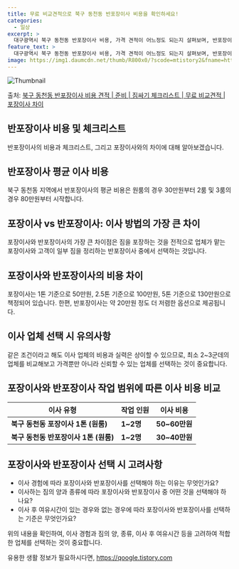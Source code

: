 ```yaml
---
title: 무료 비교견적으로 북구 동천동 반포장이사 비용을 확인하세요!
categories:
  - 일상
excerpt: >
  대구광역시 북구 동천동 반포장이사 비용, 가격 견적이 어느정도 되는지 살펴보며, 반포장이사를 준비함에 있어 짐싸기 준비 체크리스트가 무엇인지 보겠습니다. 마지막으로 포장이사와 차이점을 통해 무료 비교견적으로 어떤 것이 더 합리적인 선택인지 공유 드립니다.북구 동천동 포장이사 견적 샘플 보기 👈 클릭북구 동천동 포장이사 가격 살펴보기 👈 클릭북구 동천동 반포장이사 평균 이사 비용평수북구 동천동 평균 이사 비용원룸 이사9평 이하 (1톤)30만원~투룸/쓰리룸 이사16평 ~ 20평 (2.5톤)80만원~쓰리룸 이사21평 (5톤) ~110만원~우리집 무료 이사견적 받기 👈 클릭포장 vs 반포장: 이사 방법의 가장 큰 차이이사의 가장 큰 차이점은 짐을 포장하는 것을 전적으로 업체가 맡는 포장이사와 고객이 작은 ..
feature_text: >
  대구광역시 북구 동천동 반포장이사 비용, 가격 견적이 어느정도 되는지 살펴보며, 반포장이사를 준비함에 있어 짐싸기 준비 체크리스트가 무엇인지 보겠습니다. 마지막으로 포장이사와 차이점을 통해 무료 비교견적으로 어떤 것이 더 합리적인 선택인지 공유 드립니다.북구 동천동 포장이사 견적 샘플 보기 👈 클릭북구 동천동 포장이사 가격 살펴보기 👈 클릭북구 동천동 반포장이사 평균 이사 비용평수북구 동천동 평균 이사 비용원룸 이사9평 이하 (1톤)30만원~투룸/쓰리룸 이사16평 ~ 20평 (2.5톤)80만원~쓰리룸 이사21평 (5톤) ~110만원~우리집 무료 이사견적 받기 👈 클릭포장 vs 반포장: 이사 방법의 가장 큰 차이이사의 가장 큰 차이점은 짐을 포장하는 것을 전적으로 업체가 맡는 포장이사와 고객이 작은 ..
image: https://img1.daumcdn.net/thumb/R800x0/?scode=mtistory2&fname=https%3A%2F%2Fblog.kakaocdn.net%2Fdn%2FBXqKv%2FbtsHb7wPFIn%2FZie0uAmvs46UkON1vdEZz0%2Fimg.webp
---
```


![Thumbnail](https://img1.daumcdn.net/thumb/R800x0/?scode=mtistory2&fname=https%3A%2F%2Fblog.kakaocdn.net%2Fdn%2FBXqKv%2FbtsHb7wPFIn%2FZie0uAmvs46UkON1vdEZz0%2Fimg.webp)

<p>출처: <a href="https://qoogle.tistory.com/9615" rel="dofollow">북구 동천동 반포장이사 비용 견적 | 준비 | 짐싸기 체크리스트 | 무료 비교견적 | 포장이사 차이</a> </p>

## 반포장이사 비용 및 체크리스트

반포장이사의 비용과 체크리스트, 그리고 포장이사와의 차이에 대해 알아보겠습니다.

## **반포장이사 평균 이사 비용**

북구 동천동 지역에서 반포장이사의 평균 비용은 원룸의 경우 30만원부터 2룸 및 3룸의 경우 80만원부터 시작합니다.

## **포장이사 vs 반포장이사: 이사 방법의 가장 큰 차이**

포장이사와 반포장이사의 가장 큰 차이점은 짐을 포장하는 것을 전적으로 업체가 맡는 포장이사와 고객이 일부 짐을 정리하는 반포장이사 중에서
선택하는 것입니다.

## **포장이사와 반포장이사의 비용 차이**

포장이사는 1톤 기준으로 50만원, 2.5톤 기준으로 100만원, 5톤 기준으로 130만원으로 책정되어 있습니다. 한편, 반포장이사는 약
20만원 정도 더 저렴한 옵션으로 제공됩니다.

## **이사 업체 선택 시 유의사항**

같은 조건이라고 해도 이사 업체의 비용과 실력은 상이할 수 있으므로, 최소 2~3군데의 업체를 비교해보고 가격뿐만 아니라 신뢰할 수 있는
업체를 선택하는 것이 중요합니다.

## **포장이사와 반포장이사 작업 범위에 따른 이사 비용 비교**

**이사 유형** | **작업 인원** | **이사 비용**  
---|---|---  
**북구 동천동 포장이사 1톤 (원룸)** | **1~2명** | **50~60만원**  
**북구 동천동 반포장이사 1톤 (원룸)** | **1~2명** | **30~40만원**  
  
## **포장이사와 반포장이사 선택 시 고려사항**

  * 이사 경험에 따라 포장이사와 반포장이사를 선택해야 하는 이유는 무엇인가요?
  * 이사하는 짐의 양과 종류에 따라 포장이사와 반포장이사 중 어떤 것을 선택해야 하나요?
  * 이사 후 여유시간이 있는 경우와 없는 경우에 따라 포장이사와 반포장이사를 선택하는 기준은 무엇인가요?

위의 내용을 확인하여, 이사 경험과 짐의 양, 종류, 이사 후 여유시간 등을 고려하여 적합한 업체를 선택하는 것이 중요합니다.

 

유용한 생활 정보가 필요하시다면, <a href="https://qoogle.tistory.com" rel="dofollow">https://qoogle.tistory.com</a>


